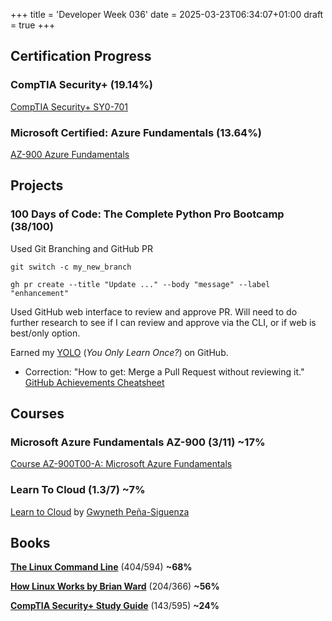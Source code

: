 +++
title = 'Developer Week 036'
date = 2025-03-23T06:34:07+01:00
draft = true
+++

## Certification Progress

### CompTIA Security+ (19.14%)

[CompTIA Security+ SY0-701](https://www.comptia.org/certifications/security)

### Microsoft Certified: Azure Fundamentals (13.64%)

[AZ-900 Azure Fundamentals](https://learn.microsoft.com/en-us/credentials/certifications/azure-fundamentals/?practice-assessment-type=certification)

## Projects

### 100 Days of Code: The Complete Python Pro Bootcamp (38/100)

Used Git Branching and GitHub PR

```shell
git switch -c my_new_branch

gh pr create --title "Update ..." --body "message" --label "enhancement"
```

Used GitHub web interface to review and approve PR. Will need to do further research to see if I can review and approve via the CLI, or if web is best/only option.

Earned my [YOLO](https://github.com/users/pbrazeale/achievements/yolo) (_You Only Learn Once?_) on GitHub.

- Correction: "How to get: Merge a Pull Request without reviewing it." [GitHub Achievements Cheatsheet](https://github.com/sagelga/github-achievement?tab=readme-ov-file)

## Courses

### Microsoft Azure Fundamentals AZ-900 (3/11) **~17%**

[Course AZ-900T00-A: Microsoft Azure Fundamentals](https://learn.microsoft.com/en-us/training/courses/az-900t00)

### Learn To Cloud (1.3/7) **~7%**

[Learn to Cloud](https://learntocloud.guide/) by [Gwyneth Peña-Siguenza](https://www.youtube.com/@MadeByGPS)

## Books

[**The Linux Command Line**](https://archive.org/details/tlcl-19.01) (404/594) **~68%**

[**How Linux Works by Brian Ward**](https://www.amazon.com/How-Linux-Works-Brian-Ward/dp/1718500408) (204/366) **~56%**

[**CompTIA Security+ Study Guide**](https://www.amazon.com/dp/1394211414) (143/595) **~24%**
